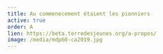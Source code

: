 ```yaml
---
title: Au commenecement étaient les pionniers
active: true
order: A
lien: https://beta.terredesjeunes.org/a-propos/
image: /media/mdp60-ca2019.jpg
---
```

